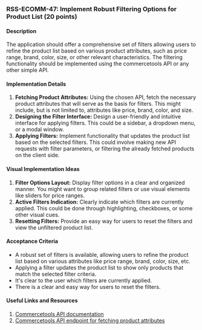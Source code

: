 ### RSS-ECOMM-47: Implement Robust Filtering Options for Product List (20 points)

#### Description
The application should offer a comprehensive set of filters allowing users to refine the product list based on various product attributes, such as price range, brand, color, size, or other relevant characteristics. The filtering functionality should be implemented using the commercetools API or any other simple API.

#### Implementation Details
1. **Fetching Product Attributes:** Using the chosen API, fetch the necessary product attributes that will serve as the basis for filters. This might include, but is not limited to, attributes like price, brand, color, and size.
2. **Designing the Filter Interface:** Design a user-friendly and intuitive interface for applying filters. This could be a sidebar, a dropdown menu, or a modal window.
3. **Applying Filters:** Implement functionality that updates the product list based on the selected filters. This could involve making new API requests with filter parameters, or filtering the already fetched products on the client side.

#### Visual Implementation Ideas
1. **Filter Options Layout:** Display filter options in a clear and organized manner. You might want to group related filters or use visual elements like sliders for price ranges.
2. **Active Filters Indication:** Clearly indicate which filters are currently applied. This could be done through highlighting, checkboxes, or some other visual cues.
3. **Resetting Filters:** Provide an easy way for users to reset the filters and view the unfiltered product list.

#### Acceptance Criteria
- A robust set of filters is available, allowing users to refine the product list based on various attributes like price range, brand, color, size, etc.
- Applying a filter updates the product list to show only products that match the selected filter criteria.
- It's clear to the user which filters are currently applied.
- There is a clear and easy way for users to reset the filters.

#### Useful Links and Resources
1. [Commercetools API documentation](https://docs.commercetools.com/api)
2. [Commercetools API endpoint for fetching product attributes](https://docs.commercetools.com/api/projects/productProjections#productprojection)
